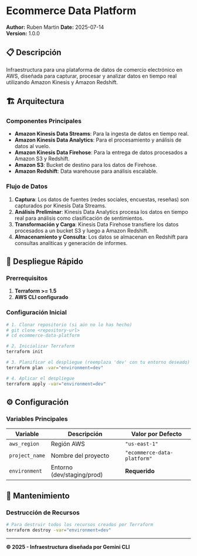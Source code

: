 # Ecommerce Data Platform

**Author:** Ruben Martin
**Date:** 2025-07-14  
**Version:** 1.0.0

## 📋 Descripción

Infraestructura para una plataforma de datos de comercio electrónico en AWS, diseñada para capturar, procesar y analizar datos en tiempo real utilizando Amazon Kinesis y Amazon Redshift.

## 🏗️ Arquitectura

### Componentes Principales

- **Amazon Kinesis Data Streams**: Para la ingesta de datos en tiempo real.
- **Amazon Kinesis Data Analytics**: Para el procesamiento y análisis de datos al vuelo.
- **Amazon Kinesis Data Firehose**: Para la entrega de datos procesados a Amazon S3 y Redshift.
- **Amazon S3**: Bucket de destino para los datos de Firehose.
- **Amazon Redshift**: Data warehouse para análisis escalable.

### Flujo de Datos

1.  **Captura**: Los datos de fuentes (redes sociales, encuestas, reseñas) son capturados por Kinesis Data Streams.
2.  **Análisis Preliminar**: Kinesis Data Analytics procesa los datos en tiempo real para análisis como clasificación de sentimientos.
3.  **Transformación y Carga**: Kinesis Data Firehose transfiere los datos procesados a un bucket S3 y luego a Amazon Redshift.
4.  **Almacenamiento y Consulta**: Los datos se almacenan en Redshift para consultas analíticas y generación de informes.

## 🚀 Despliegue Rápido

### Prerrequisitos

1.  **Terraform >= 1.5**
2.  **AWS CLI configurado**

### Configuración Inicial

```bash
# 1. Clonar repositorio (si aún no lo has hecho)
# git clone <repository-url>
# cd ecommerce-data-platform

# 2. Inicializar Terraform
terraform init

# 3. Planificar el despliegue (reemplaza 'dev' con tu entorno deseado)
terraform plan -var="environment=dev"

# 4. Aplicar el despliegue
terraform apply -var="environment=dev"
```

## ⚙️ Configuración

### Variables Principales

| Variable | Descripción | Valor por Defecto |
|----------|-------------|-------------------|
| `aws_region` | Región AWS | `"us-east-1"` |
| `project_name` | Nombre del proyecto | `"ecommerce-data-platform"` |
| `environment` | Entorno (dev/staging/prod) | **Requerido** |

## 📝 Mantenimiento

### Destrucción de Recursos

```bash
# Para destruir todos los recursos creados por Terraform
terraform destroy -var="environment=dev"
```

---

**© 2025 - Infraestructura diseñada por Gemini CLI**
